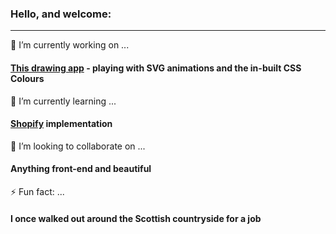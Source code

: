 ### Hello, and welcome:
---------------------------------------


🔭 I’m currently working on ...
#### [This drawing app](https://github.com/george-staniland/svg-draw) - playing with SVG animations and the in-built CSS Colours ####


🌱 I’m currently learning ...
#### [Shopify](https://www.shopify.com/about) implementation ####


👯 I’m looking to collaborate on ...
#### Anything front-end and beautiful ####


⚡ Fun fact: ...
#### I once walked out around the Scottish countryside for a job ####

